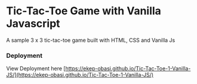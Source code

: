 # Tic-Tac-Toe Game with Vanilla Javascript
A sample 3 x 3 tic-tac-toe game built with HTML, CSS and Vanilla Js
### Deployment
View Deployment here [https://ekep-obasi.github.io/Tic-Tac-Toe-1-Vanilla-JS/](https://ekep-obasi.github.io/Tic-Tac-Toe-1-Vanilla-JS/)
